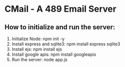 # CMail - A 489 Email Server

## How to initialize and run the server:
1. Initialize Node: npm init -y
2. Install express and sqlite3: npm install express sqlite3
3. Install ejs: npm install ejs
4. Install google apis: npm install googleapis
5. Run the server: node app.js
